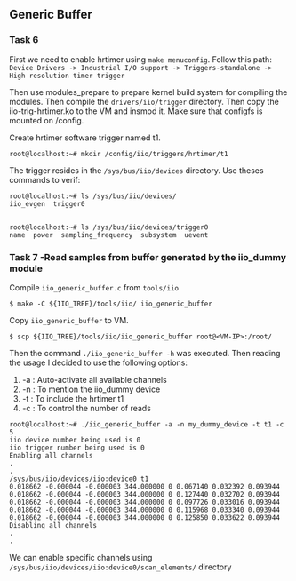 ## Generic Buffer
### Task 6
First we need to enable hrtimer using `make menuconfig`. Follow this path: 
`Device Drivers -> Industrial I/O support -> Triggers-standalone -> High resolution timer trigger`

Then use modules_prepare to prepare kernel build system for compiling the modules. Then compile the `drivers/iio/trigger` directory. Then copy the iio-trig-hrtimer.ko to the VM and insmod it. Make sure that configfs is mounted on /config. 

Create hrtimer software trigger named t1.
```
root@localhost:~# mkdir /config/iio/triggers/hrtimer/t1
```

The trigger resides in the `/sys/bus/iio/devices` directory. Use theses commands to verif:
```
root@localhost:~# ls /sys/bus/iio/devices/
iio_evgen  trigger0


root@localhost:~# ls /sys/bus/iio/devices/trigger0
name  power  sampling_frequency  subsystem  uevent
```

### Task 7 -Read samples from buffer generated by the iio_dummy module
Compile `iio_generic_buffer.c` from `tools/iio`
```
$ make -C ${IIO_TREE}/tools/iio/ iio_generic_buffer
```

Copy `iio_generic_buffer` to VM.
```
$ scp ${IIO_TREE}/tools/iio/iio_generic_buffer root@<VM-IP>:/root/
```

Then the command `./iio_generic_buffer -h` was executed. Then reading the usage I decided to use the following options:
1. -a : Auto-activate all available channels
2. -n : To mention the iio_dummy device
3. -t : To include the hrtimer t1
4. -c : To control the number of reads
```
root@localhost:~# ./iio_generic_buffer -a -n my_dummy_device -t t1 -c 5
iio device number being used is 0
iio trigger number being used is 0
Enabling all channels
.
.
/sys/bus/iio/devices/iio:device0 t1
0.018662 -0.000044 -0.000003 344.000000 0 0.067140 0.032392 0.093944 
0.018662 -0.000044 -0.000003 344.000000 0 0.127440 0.032702 0.093944 
0.018662 -0.000044 -0.000003 344.000000 0 0.097726 0.033016 0.093944 
0.018662 -0.000044 -0.000003 344.000000 0 0.115968 0.033340 0.093944 
0.018662 -0.000044 -0.000003 344.000000 0 0.125850 0.033622 0.093944 
Disabling all channels
.
.
```
We can enable specific channels using `/sys/bus/iio/devices/iio:device0/scan_elements/` directory
